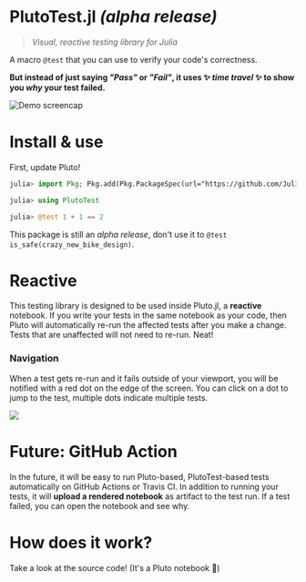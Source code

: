 # PlutoTest.jl _(alpha release)_

> _Visual, reactive testing library for Julia_

A macro `@test` that you can use to verify your code's correctness. 

**But instead of just saying _"Pass"_ or _"Fail"_, it uses ✨ *time travel* ✨ to show you _why_ your test failed.**

![Demo screencap](https://user-images.githubusercontent.com/6933510/116827035-60f4cf00-ab97-11eb-9dd9-631426e435af.gif)


# Install & use

First, update Pluto!

```julia
julia> import Pkg; Pkg.add(Pkg.PackageSpec(url="https://github.com/JuliaPluto/PlutoTest.jl"))

julia> using PlutoTest

julia> @test 1 + 1 == 2
```

This package is still an _alpha release_, don't use it to `@test is_safe(crazy_new_bike_design)`.

# Reactive

This testing library is designed to be used inside Pluto.jl, a **reactive** notebook. If you write your tests in the same notebook as your code, then Pluto will automatically re-run the affected tests after you make a change. Tests that are unaffected will not need to re-run. Neat!

### Navigation

When a test gets re-run and it fails outside of your viewport, you will be notified with a red dot on the edge of the screen. You can click on a dot to jump to the test, multiple dots indicate multiple tests.

![](https://user-images.githubusercontent.com/6933510/116827278-74ed0080-ab98-11eb-89be-f808429ed942.gif)

# Future: GitHub Action

In the future, it will be easy to run Pluto-based, PlutoTest-based tests automatically on GitHub Actions or Travis CI. In addition to running your tests, it will **upload a rendered notebook** as artifact to the test run. If a test failed, you can open the notebook and see why.

# How does it work?

Take a look at the source code! (It's a Pluto notebook 🌝)
